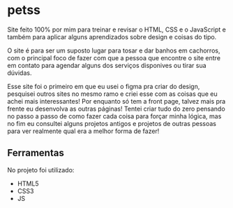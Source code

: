 # petss

 Site feito 100% por mim para treinar e revisar o HTML, CSS e o JavaScript e também para aplicar alguns aprendizados sobre design e coisas do tipo.
 
 O site é para ser um suposto lugar para tosar e dar banhos em cachorros, com o principal foco de fazer com que a pessoa que encontre o site entre em contato para agendar alguns dos serviços disponives ou tirar sua dúvidas.
 
 Esse site foi o primeiro em que eu usei o figma pra criar do design, pesquisei outros sites no mesmo ramo e criei esse com as coisas que eu achei mais interessantes!
 Por enquanto só tem a front page, talvez mais pra frente eu desenvolva as outras páginas!
 Tentei criar tudo do zero pensando no passo a passo de como fazer cada coisa para forçar minha lógica, mas no fim eu consultei alguns projetos antigos e projetos de outras pessoas para ver realmente qual era a melhor forma de fazer!
 
 ## Ferramentas
 
 No projeto foi utilizado:

 - HTML5
 - CSS3
 - JS
